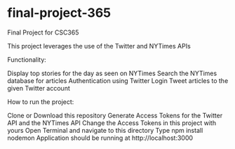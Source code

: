 # final-project-365

Final Project for CSC365

This project leverages the use of the Twitter and NYTimes APIs 

Functionality:

Display top stories for the day as seen on NYTimes
Search the NYTimes database for articles
Authentication using Twitter Login
Tweet articles to the given Twitter account

How to run the project:

Clone or Download this repository
Generate Access Tokens for the Twitter API and the NYTimes API
Change the Access Tokens in this project with yours
Open Terminal and navigate to this directory
Type npm install
     nodemon
Application should be running at http://localhost:3000


